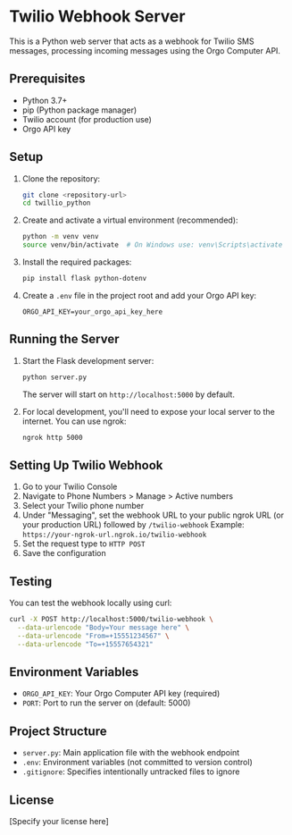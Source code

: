 # Twilio Webhook Server

This is a Python web server that acts as a webhook for Twilio SMS messages, processing incoming messages using the Orgo Computer API.

## Prerequisites

- Python 3.7+
- pip (Python package manager)
- Twilio account (for production use)
- Orgo API key

## Setup

1. Clone the repository:
   ```bash
   git clone <repository-url>
   cd twillio_python
   ```

2. Create and activate a virtual environment (recommended):
   ```bash
   python -m venv venv
   source venv/bin/activate  # On Windows use: venv\Scripts\activate
   ```

3. Install the required packages:
   ```bash
   pip install flask python-dotenv
   ```

4. Create a `.env` file in the project root and add your Orgo API key:
   ```
   ORGO_API_KEY=your_orgo_api_key_here
   ```

## Running the Server

1. Start the Flask development server:
   ```bash
   python server.py
   ```
   The server will start on `http://localhost:5000` by default.

2. For local development, you'll need to expose your local server to the internet. You can use ngrok:
   ```bash
   ngrok http 5000
   ```

## Setting Up Twilio Webhook

1. Go to your Twilio Console
2. Navigate to Phone Numbers > Manage > Active numbers
3. Select your Twilio phone number
4. Under "Messaging", set the webhook URL to your public ngrok URL (or your production URL) followed by `/twilio-webhook`
   Example: `https://your-ngrok-url.ngrok.io/twilio-webhook`
5. Set the request type to `HTTP POST`
6. Save the configuration

## Testing

You can test the webhook locally using curl:

```bash
curl -X POST http://localhost:5000/twilio-webhook \
  --data-urlencode "Body=Your message here" \
  --data-urlencode "From=+15551234567" \
  --data-urlencode "To=+15557654321"
```

## Environment Variables

- `ORGO_API_KEY`: Your Orgo Computer API key (required)
- `PORT`: Port to run the server on (default: 5000)

## Project Structure

- `server.py`: Main application file with the webhook endpoint
- `.env`: Environment variables (not committed to version control)
- `.gitignore`: Specifies intentionally untracked files to ignore

## License

[Specify your license here]
